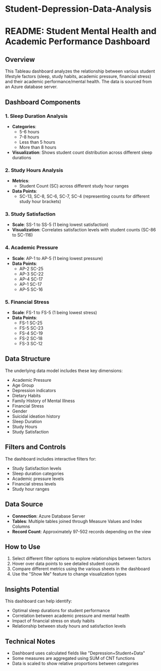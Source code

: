 # Student-Depression-Data-Analysis
# README: Student Mental Health and Academic Performance Dashboard

## Overview
This Tableau dashboard analyzes the relationship between various student lifestyle factors (sleep, study habits, academic pressure, financial stress) and their academic performance/mental health. The data is sourced from an Azure database server.

## Dashboard Components

### 1. Sleep Duration Analysis
- **Categories**: 
  - 5-6 hours
  - 7-8 hours 
  - Less than 5 hours
  - More than 8 hours
- **Visualization**: Shows student count distribution across different sleep durations

### 2. Study Hours Analysis
- **Metrics**:
  - Student Count (SC) across different study hour ranges
- **Data Points**:
  - SC-13, SC-8, SC-6, SC-7, SC-4 (representing counts for different study hour brackets)

### 3. Study Satisfaction
- **Scale**: SS-1 to SS-5 (1 being lowest satisfaction)
- **Visualization**: Correlates satisfaction levels with student counts (SC-86 to SC-116)

### 4. Academic Pressure
- **Scale**: AP-1 to AP-5 (1 being lowest pressure)
- **Data Points**:
  - AP-2 SC-25
  - AP-3 SC-22
  - AP-4 SC-17
  - AP-1 SC-17
  - AP-5 SC-16

### 5. Financial Stress
- **Scale**: FS-1 to FS-5 (1 being lowest stress)
- **Data Points**:
  - FS-1 SC-25
  - FS-5 SC-23
  - FS-4 SC-19
  - FS-2 SC-18
  - FS-3 SC-12

## Data Structure
The underlying data model includes these key dimensions:
- Academic Pressure
- Age Group
- Depression indicators
- Dietary Habits
- Family History of Mental Illness
- Financial Stress
- Gender
- Suicidal ideation history
- Sleep Duration
- Study Hours
- Study Satisfaction

## Filters and Controls
The dashboard includes interactive filters for:
- Study Satisfaction levels
- Sleep duration categories
- Academic pressure levels
- Financial stress levels
- Study hour ranges

## Data Source
- **Connection**: Azure Database Server
- **Tables**: Multiple tables joined through Measure Values and Index Columns
- **Record Count**: Approximately 97-502 records depending on the view

## How to Use
1. Select different filter options to explore relationships between factors
2. Hover over data points to see detailed student counts
3. Compare different metrics using the various sheets in the dashboard
4. Use the "Show Me" feature to change visualization types

## Insights Potential
This dashboard can help identify:
- Optimal sleep durations for student performance
- Correlation between academic pressure and mental health
- Impact of financial stress on study habits
- Relationship between study hours and satisfaction levels

## Technical Notes
- Dashboard uses calculated fields like "Depression+Student+Data"
- Some measures are aggregated using SUM of CNT functions
- Data is scaled to show relative proportions between categories
